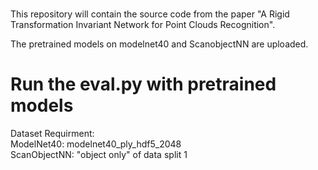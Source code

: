 # 
This repository will contain the source code from the paper "A Rigid Transformation Invariant Network for Point Clouds Recognition".

The pretrained models on modelnet40 and ScanobjectNN are uploaded. 

# Run the eval.py with pretrained models  
Dataset Requirment:  
ModelNet40: modelnet40_ply_hdf5_2048  
ScanObjectNN: "object only" of data split 1  
